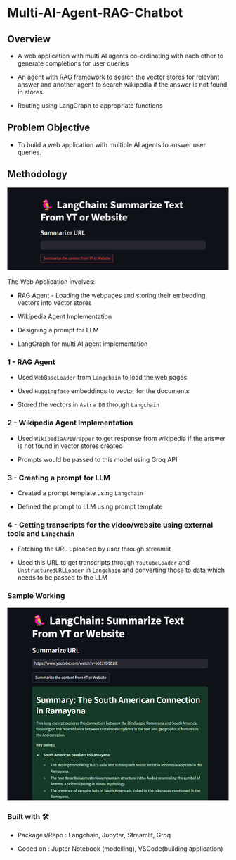 # Multi-AI-Agent-RAG-Chatbot

## Overview
- A web application with multi AI agents co-ordinating with each other to generate completions for user queries

- An agent with RAG framework to search the vector stores for relevant answer and another agent to search wikipedia if the answer is not found in stores.

- Routing using LangGraph to appropriate functions

## Problem Objective
- To build a web application with multiple AI agents to answer user queries.

## Methodology

![App Demo](https://github.com/Pratik872/Youtube-Video-Summarizer/blob/main/readme%20resources/app%20demo.png)

The Web Application involves:
- RAG Agent - Loading the webpages and storing their embedding vectors into vector stores

- Wikipedia Agent Implementation

- Designing a prompt for LLM

- LangGraph for multi AI agent implementation

### 1 - RAG Agent
- Used `WebBaseLoader` from `Langchain` to load the web pages

- Used `Huggingface` embeddings to vector for the documents

- Stored the vectors in `Astra DB` through `Langchain`

### 2 - Wikipedia Agent Implementation
- Used `WikipediaAPIWrapper` to get response from wikipedia if the answer is not found in vector stores created

- Prompts would be passed to this model using Groq API

### 3 - Creating a prompt for LLM
- Created a prompt template using `Langchain`

- Defined the prompt to LLM using prompt template

### 4 - Getting transcripts for the video/website using external tools and `Langchain`
- Fetching the URL uploaded by user through streamlit

- Used this URL to get transcripts through `YoutubeLoader` and `UnstructuredURLLoader` in `Langchain` and converting those to data which needs to be passed to the LLM


### Sample Working

![Demo](https://github.com/Pratik872/Youtube-Video-Summarizer/blob/main/readme%20resources/app%20sample.png)


### Built with 🛠️
- Packages/Repo : Langchain, Jupyter, Streamlit, Groq

- Coded on : Jupter Notebook (modelling), VSCode(building application)

